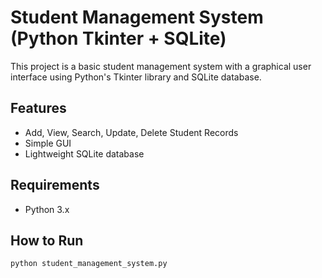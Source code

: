 # Student Management System (Python Tkinter + SQLite)

This project is a basic student management system with a graphical user interface using Python's Tkinter library and SQLite database.

## Features
- Add, View, Search, Update, Delete Student Records
- Simple GUI
- Lightweight SQLite database

## Requirements
- Python 3.x

## How to Run
```bash
python student_management_system.py
```
